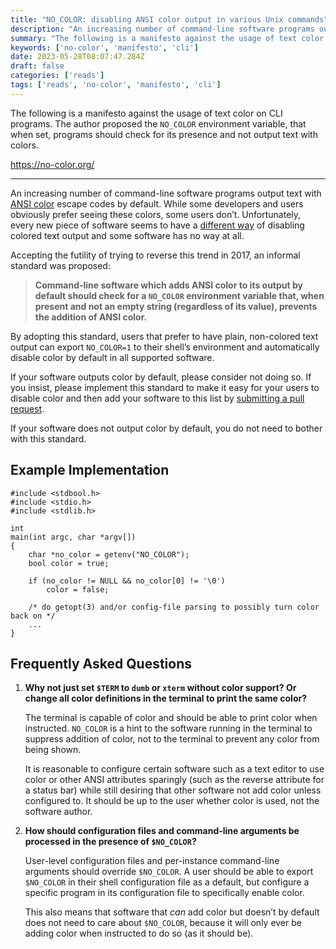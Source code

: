 ```yaml
---
title: "NO_COLOR: disabling ANSI color output in various Unix commands"
description: "An increasing number of command-line software programs output text with ANSI color escape codes by default. While some developers and users obviously prefer seeing these colors, some users don’t. Unfortunately, every new piece of..."
summary: "The following is a manifesto against the usage of text color on CLI programs. The author proposed the `NO_COLOR` environment variable, that when set, programs should check for its presence and not output text with colors."
keywords: ['no-color', 'manifesto', 'cli']
date: 2023-05-28T08:07:47.284Z
draft: false
categories: ['reads']
tags: ['reads', 'no-color', 'manifesto', 'cli']
---
```


The following is a manifesto against the usage of text color on CLI programs. The author proposed the `NO_COLOR` environment variable, that when set, programs should check for its presence and not output text with colors.

https://no-color.org/

---

An increasing number of command-line software programs output text with [ANSI color](https://en.wikipedia.org/wiki/ANSI_escape_code#Colors) escape codes by default. While some developers and users obviously prefer seeing these colors, some users don’t. Unfortunately, every new piece of software seems to have a [different way](#other) of disabling colored text output and some software has no way at all.

Accepting the futility of trying to reverse this trend in 2017, an informal standard was proposed:

> **Command-line software which adds ANSI color to its output by default should check for a `NO_COLOR` environment variable that, when present and not an empty string (regardless of its value), prevents the addition of ANSI color.**

By adopting this standard, users that prefer to have plain, non-colored text output can export `NO_COLOR=1` to their shell’s environment and automatically disable color by default in all supported software.

If your software outputs color by default, please consider not doing so. If you insist, please implement this standard to make it easy for your users to disable color and then add your software to this list by [submitting a pull request](https://github.com/jcs/no_color).

If your software does not output color by default, you do not need to bother with this standard.

Example Implementation
----------------------

    #include <stdbool.h>
    #include <stdio.h>
    #include <stdlib.h>
    
    int
    main(int argc, char *argv[])
    {
    	char *no_color = getenv("NO_COLOR");
    	bool color = true;
    
    	if (no_color != NULL && no_color[0] != '\0')
    		color = false;
    
    	/* do getopt(3) and/or config-file parsing to possibly turn color back on */
    	...
    }
    

Frequently Asked Questions
--------------------------

1.  **Why not just set `$TERM` to `dumb` or `xterm` without color support? Or change all color definitions in the terminal to print the same color?**
    
    The terminal is capable of color and should be able to print color when instructed. `NO_COLOR` is a hint to the software running in the terminal to suppress addition of color, not to the terminal to prevent any color from being shown.
    
    It is reasonable to configure certain software such as a text editor to use color or other ANSI attributes sparingly (such as the reverse attribute for a status bar) while still desiring that other software not add color unless configured to. It should be up to the user whether color is used, not the software author.
    
2.  **How should configuration files and command-line arguments be processed in the presence of `$NO_COLOR`?**
    
    User-level configuration files and per-instance command-line arguments should override `$NO_COLOR`. A user should be able to export `$NO_COLOR` in their shell configuration file as a default, but configure a specific program in its configuration file to specifically enable color.
    
    This also means that software that _can_ add color but doesn’t by default does not need to care about `$NO_COLOR`, because it will only ever be adding color when instructed to do so (as it should be).